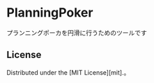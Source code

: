 PlanningPoker
=============
プランニングポーカを円滑に行うためのツールです

License
----------
Distributed under the [MIT License][mit].。